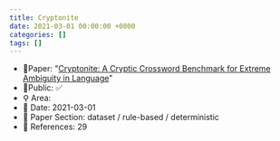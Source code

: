 ```yaml
---
title: Cryptonite
date: 2021-03-01 00:00:00 +0800
categories: []
tags: []
---
```


- 📙Paper: "[Cryptonite: A Cryptic Crossword Benchmark for Extreme Ambiguity in Language](https://www.semanticscholar.org/paper/Cryptonite%3A-A-Cryptic-Crossword-Benchmark-for-in-Efrat-Shaham/538f8e8a36e70ca408f2c5fb6f10f303c52fc317)"
- 🔑Public: ✅
- ⚲ Area: 
- 📅 Date: 2021-03-01
- 🔎 Paper Section: dataset / rule-based / deterministic
- 📝 References: 29

